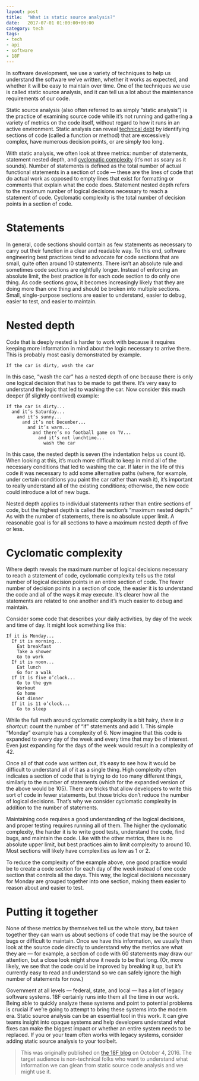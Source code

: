 ```yaml
---
layout: post
title:  "What is static source analysis?"
date:   2017-07-01 01:00:00+00:00
category: tech
tags:
- tech
- api
- software
- 18F
---
```


In software development, we use a variety of techniques to
help us understand the software we’ve written, whether it
works as expected, and whether it will be easy to maintain
over time. One of the techniques we use is called static
source analysis, and it can tell us a lot about the
maintenance requirements of our code.

Static source analysis (also often referred to as simply
“static analysis”) is the practice of examining source code
while it’s not running and gathering a variety of metrics on
the code itself, without regard to how it runs in an active
environment. Static analysis can reveal
[technical debt](https://18f.gsa.gov/2015/09/04/what-is-technical-debt/)
by identifying sections of code (called a function or method)
that are excessively complex, have numerous decision points,
or are simply too long.

With static analysis, we often look at three metrics:
number of statements, statement nested depth, and
[cyclomatic complexity](https://en.wikipedia.org/wiki/Cyclomatic_complexity)
(it’s not as scary as it sounds). Number of statements is
defined as the total number of actual functional statements
in a section of code — these are the lines of code that do
actual work as opposed to empty lines that exist for
formatting or comments that explain what the code does.
Statement nested depth refers to the maximum number of
logical decisions necessary to reach a statement of code.
Cyclomatic complexity is the total number of decision points
in a section of code.

# Statements

In general, code sections should contain as few statements as
necessary to carry out their function in a clear and readable
way. To this end, software engineering best practices tend to
advocate for code sections that are small, quite often around
10 statements. There isn’t an absolute rule and sometimes
code sections are rightfully longer. Instead of enforcing an
absolute limit, the best practice is for each code section to
do only one thing. As code sections grow, it becomes
increasingly likely that they are doing more than one thing
and should be broken into multiple sections. Small,
single-purpose sections are easier to understand, easier to
debug, easier to test, and easier to maintain.

# Nested depth

Code that is deeply nested is harder to work with because it
requires keeping more information in mind about the logic
necessary to arrive there. This is probably most easily
demonstrated by example.

```
If the car is dirty, wash the car
```

In this case, “wash the car” has a nested depth of one
because there is only one logical decision that has to be made
to get there. It’s very easy to understand the logic that led
to washing the car. Now consider this much deeper (if slightly
contrived) example:

```
If the car is dirty...
  and it’s Saturday...
    and it’s sunny...
      and it’s not December...
        and it’s warm...
          and there’s no football game on TV...
            and it’s not lunchtime...
              wash the car
```

In this case, the nested depth is seven (the indentation helps
us count it). When looking at this, it’s much more difficult to
keep in mind all of the necessary conditions that led to washing
the car. If later in the life of this code it was necessary to
add some alternative paths (where, for example, under certain
conditions you paint the car rather than wash it), it’s
important to really understand all of the existing conditions;
otherwise, the new code could introduce a lot of new bugs.

Nested depth applies to individual statements rather than
entire sections of code, but the highest depth is called the
section’s “maximum nested depth.” As with the number of
statements, there is no absolute upper limit. A reasonable
goal is for all sections to have a maximum nested depth of
five or less.

# Cyclomatic complexity

Where depth reveals the maximum number of logical decisions
necessary to reach a statement of code, cyclomatic
complexity tells us the *total* number of logical decision
points in an entire section of code. The fewer number of
decision points in a section of code, the easier it is to
understand the code and all of the ways it may execute.
It’s clearer how all the statements are related to one
another and it’s much easier to debug and maintain.

Consider some code that describes your daily activities,
by day of the week and time of day. It might look
something like this:

```
If it is Monday...
  If it is morning...
    Eat breakfast
    Take a shower
    Go to work
  If it is noon...
    Eat lunch
    Go for a walk
  If it is five o’clock...
    Go to the gym
    Workout
    Go home
    Eat dinner
  If it is 11 o’clock...
    Go to sleep
```

While the full math around cyclomatic complexity is a bit
hairy, *there is a shortcut*: count the number of “if”
statements and add 1. This simple “Monday” example has a
complexity of 6. Now imagine that this code is expanded
to every day of the week and every time that may be of
interest. Even just expanding for the days of the week
would result in a complexity of 42.

Once all of that code was written out, it’s easy to see
how it would be difficult to understand all of it as a
single thing. High complexity often indicates a section
of code that is trying to do too many different things,
similarly to the number of statements (which for the
expanded version of the above would be 105). There are
tricks that allow developers to write this sort of code
in fewer statements, but those tricks don’t reduce the
number of logical decisions. That’s why we consider
cyclomatic complexity in addition to the number of
statements.

Maintaining code requires a good understanding of the
logical decisions, and proper testing requires running
all of them. The higher the cyclomatic complexity, the
harder it is to write good tests, understand the code,
find bugs, and maintain the code. Like with the other
metrics, there is no absolute upper limit, but best
practices aim to limit complexity to around 10. Most
sections will likely have complexities as low as 1 or 2.

To reduce the complexity of the example above, one good
practice would be to create a code section for each day
of the week instead of one code section that controls
all the days. This way, the logical decisions necessary
for Monday are grouped together into one section,
making them easier to reason about and easier to test.

# Putting it together

None of these metrics by themselves tell us the whole
story, but taken together they can warn us about
sections of code that may be the source of bugs or
difficult to maintain. Once we have this information,
we usually then look at the source code directly to
understand why the metrics are what they are — for
example, a section of code with 60 statements may draw
our attention, but a close look might show it needs to
be that long. (Or, more likely, we see that the code
could be improved by breaking it up, but it’s
currently easy to read and understand so we can safely
ignore the high number of statements for now.)

Government at all levels — federal, state, and local —
has a lot of legacy software systems. 18F certainly
runs into them all the time in our work. Being able to
quickly analyze these systems and point to potential
problems is crucial if we’re going to attempt to bring
these systems into the modern era. Static source
analysis can be an essential tool in this work. It can
give teams insight into opaque systems and help
developers understand what fixes can make the biggest
impact or whether an entire system needs to be
replaced. If you or your team often works with legacy
systems, consider adding static source analysis to
your toolbelt.


> This was originally published on
> [the 18F blog](https://18f.gsa.gov/2016/10/04/what-is-static-source-analysis/)
> on October 4, 2016.  The target audience is non-technical folks
> who want to understand what information we can glean from static
> source code analysis and we might use it.
